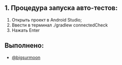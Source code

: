 ## 1. Процедура запуска авто-тестов:

1. Открыть проект в Android Studio;
2. Ввести в терминал ./gradlew connectedCheck
3. Нажать Enter

## Выполнено:

- [@bigsurmoon](https://www.github.com/bigsurmoon)
